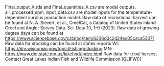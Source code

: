 Final_output_X.rda and Final_quantities_X.csv are model outputs. all_processed_spm_input_data.csv are model inputs for 
the temperature-dependent surplus production model. 
Raw data of recreational harvest can be found at 
N. A. Sievert, et al., CreelCat, a Catalog of United States Inland Creel and Angler Survey Data. Sci. Data 10, 1–9 (2023).
Raw data of growing degree days can be found at 
https://www.sciencebase.gov/catalog/item/6206d3c2d34ec05caca53071
Raw data for stocking can be found at states reports
WI: https://dnr.wisconsin.gov/topic/Fishing/stocking 
MN: https://www.dnr.state.mn.us/lakefind/index.html
Raw data for tribal harvest 
Contact Great Lakes Indian Fish and Wildlife Commission (GLIFWC) 
